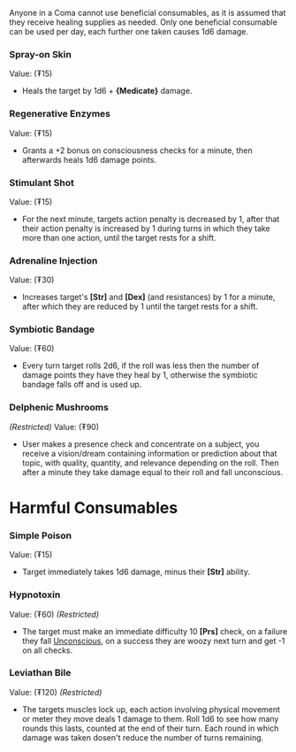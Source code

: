 Anyone in a Coma cannot use beneficial consumables, as it is assumed that they receive healing supplies as needed. Only one beneficial consumable can be used per day, each further one taken causes 1d6 damage.
### Spray-on Skin
Value: (₮15) 
- Heals the target by 1d6 + **{Medicate}** damage.
### Regenerative Enzymes
Value: (₮15)
- Grants a +2 bonus on consciousness checks for a minute, then afterwards heals 1d6 damage points.
### Stimulant Shot
Value: (₮15)
- For the next minute, targets action penalty is decreased by 1, after that their action penalty is increased by 1 during turns in which they take more than one action, until the target rests for a shift.
### Adrenaline Injection
Value: (₮30)
- Increases target's **\[Str\]** and **\[Dex\]** (and resistances) by 1 for a minute, after which they are reduced by 1 until the target rests for a shift.
### Symbiotic Bandage
Value: (₮60)
- Every turn target rolls 2d6, if the roll was less then the number of damage points they have they heal by 1, otherwise the symbiotic bandage falls off and is used up.
### Delphenic Mushrooms
*(Restricted)*
Value: (₮90)
- User makes a presence check and concentrate on a subject, you receive a vision/dream containing information or prediction about that topic, with quality, quantity, and relevance depending on the roll. Then after a minute they take damage equal to their roll and fall unconscious.
# Harmful Consumables
### Simple Poison
Value: (₮15)
- Target immediately takes 1d6 damage, minus their **\[Str\]** ability.
### Hypnotoxin
Value: (₮60)
*(Restricted)*
- The target must make an immediate difficulty 10 **\[Prs\]** check, on a failure they fall [Unconscious](Rules/Combat.md#Unconscious), on a success they are woozy next turn and get -1 on all checks.
### Leviathan Bile
Value:  (₮120)
*(Restricted)*
- The targets muscles lock up, each action involving physical movement or meter they move deals 1 damage to them. Roll 1d6 to see how many rounds this lasts, counted at the end of their turn. Each round in which damage was taken dosen't reduce the number of turns remaining.